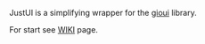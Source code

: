 JustUI is a simplifying wrapper for the [gioui](https://gioui.org/) library.

For start see [WIKI](https://github.com/justsoftwares/justui/wiki) page. 